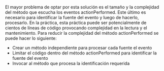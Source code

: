 El mayor problema de optar por esta solución es el tamaño y la complejidad del método que escucha los eventos actionPerformed. Este último es necesario para identificar la fuente del evento y luego de hacerlo, procesarlo. En la práctica, esta práctica puede ser potencialmente de cientos de líneas de código provocando complejidad en la lectura y el mantenimiento.
Para reducir la complejidad del método actionPerformed se puede hacer lo siguiente:
- Crear un método independiente para procesar cada fuente el evento
- Limitar el código dentro del método actionPerformed para identificar la fuente del evento
- Invocar al método que procesa la identificación requerida
